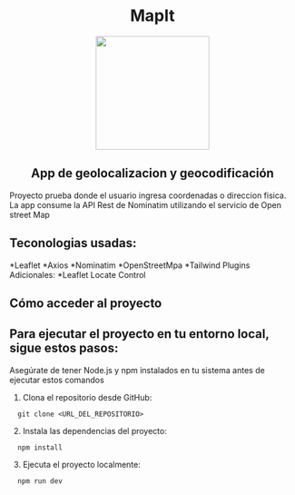 <div align='center'>
  <h1>MapIt</h1>
  <img height="200" width="200" src="https://www.melissa.com/images17/geocoder-location-intelligence-3-levels-of-geocoding.png">
  <h2>App de geolocalizacion y geocodificación</h2>
 
</div>
<div>
Proyecto prueba donde el usuario ingresa coordenadas o direccion fisica.
La app consume la API Rest de Nominatim utilizando el servicio de Open street Map

## Teconologias usadas:
*Leaflet
*Axios
*Nominatim
*OpenStreetMpa
*Tailwind
Plugins Adicionales:
*Leaflet Locate Control
  
</div>



## Cómo acceder al proyecto

## Para ejecutar el proyecto en tu entorno local, sigue estos pasos:
Asegúrate de tener Node.js y npm instalados en tu sistema antes de ejecutar estos comandos
1. Clona el repositorio desde GitHub:
```
  git clone <URL_DEL_REPOSITORIO>
```

2. Instala las dependencias del proyecto:
```
  npm install
```
3. Ejecuta el proyecto localmente:
```
  npm run dev
```



